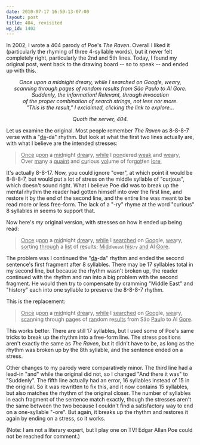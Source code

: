 ```yaml
---
date: 2010-07-17 16:50:13-07:00
layout: post
title: 404, revisited
wp_id: 1402
---
```

In 2002, I wrote a 404 parody of Poe's _The Raven_. Overall I liked it (particularly the rhyming of three 4-syllable words), but it never felt completely right, particularly the 2nd and 5th lines. Today, I found my original post, went back to the drawing board -- so to speak -- and ended up with this.

<center>
  <em>Once upon a midnight dreary, while I searched on Google, weary,<br /> scanning through pages of random results from São Paulo to Al Gore.<br /> Suddenly, the information! Relevant, through invocation<br /> of the proper combination of search strings, not less nor more.<br /> "This is the result," I exclaimed, clicking the link to explore...</p> 
  
  <p>
    Quoth the server, 404.</em></center>
  </p>
  
  <p>
    Let us examine the original. Most people remember <em>The Raven</em> as 8-8-8-7 verse with a "<u>da</u>-da" rhythm. But look at what the first two lines actually are, with what I believe are the intended stresses:
  </p>
  
  <blockquote>
    <p>
      <u>Once</u> u<u>pon</u> a <u>mid</u>night <u>drea</u>ry, <u>while</u> I <u>pon</u>dered <u>weak</u> and <u>wea</u>ry,<br /> Over <u>ma</u>ny a <u>quaint</u> and <u>cu</u>rious <u>vol</u>ume of for<u>got</u>ten <u>lore</u>,
    </p>
  </blockquote>
  
  <p>
    It's actually 8-8-17. Now, you could ignore "over", at which point it would be 8-8-8-7, but would put a lot of stress on the middle syllable of "cur<u>i</u>ous", which doesn't sound right. What I believe Poe did was to break up the mental rhythm the reader had gotten himself into over the first line, and restore it by the end of the second line, and the entire line was meant to be read more or less free-form. The lack of a "-ry" rhyme at the word "curious" 8 syllables in seems to support that.
  </p>
  
  <p>
    Now here's <em>my</em> original version, with stresses on how it ended up being read:
  </p>
  
  <blockquote>
    <p>
      <u>Once</u> u<u>pon</u> a <u>mid</u>night <u>drea</u>ry, <u>while</u> I <u>searched</u> on <u>Goo</u>gle, <u>wea</u>ry,<br /> <u>sor</u>ting <u>through</u> a <u>list</u> of <u>re</u>sults; <u>Mid</u><small>dleeast</small> <u>his</u><small>try</small> <u>and</u> Al <u>Gore</u>.
    </p>
  </blockquote>
  
  <p>
    The problem was I continued the "<u>da</u>-da" rhythm and ended the second sentence's first fragment after 8 syllables. There may be 17 syllables total in my second line, but because the rhythm wasn't broken up, the reader continued with the rhythm and ran into a big problem with the second fragment. He would then try to compensate by cramming "Middle East" and "history" each into one syllable to preserve the 8-8-8-7 rhythm.
  </p>
  
  <p>
    This is the replacement:
  </p>
  
  <blockquote>
    <p>
      <u>Once</u> u<u>pon</u> a <u>mid</u>night <u>drea</u>ry, <u>while</u> I <u>searched</u> on <u>Goo</u>gle, <u>wea</u>ry,<br /> <u>scan</u>ning through <u>pa</u>ges of <u>ran</u>dom re<u>sults</u> from São <u>Pau</u>lo to Al <u>Gore</u>.
    </p>
  </blockquote>
  
  <p>
    This works better. There are still 17 syllables, but I used some of Poe's same tricks to break up the rhythm into a free-form line. The stress positions aren't exactly the same as <em>The Raven</em>, but it didn't have to be, as long as the rhythm was broken up by the 8th syllable, and the sentence ended on a stress.
  </p>
  
  <p>
    Other changes to my parody were comparatively minor. The third line had a lead-in "and" while the original did not, so I changed "And there it was" to "Suddenly". The fifth line actually had an error, 16 syllables instead of 15 in the original. So it was rewritten to fix this, and it now contains 15 syllables, but also matches the rhythm of the original closer. The number of syllables in each fragment of the sentence match exactly, though the stresses aren't the same between the two because I couldn't find a satisfactory way to end on a one-syllable "-ore". But again, it breaks up the rhythm and restores it again by ending on a stress, so it works.
  </p>
  
  <p>
    (Note: I am not a literary expert, but I play one on TV! Edgar Allan Poe could not be reached for comment.)
  </p>
